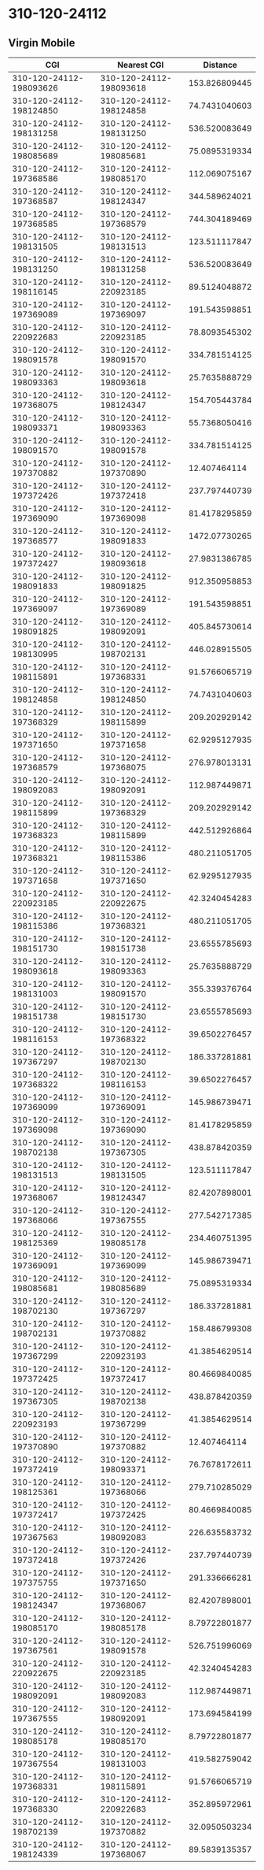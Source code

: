 # 310-120-24112
## Virgin Mobile


| CGI | Nearest CGI | Distance |
|-----|-------------|----------|
| 310-120-24112-198093626 | 310-120-24112-198093618 | 153.826809445 |
| 310-120-24112-198124850 | 310-120-24112-198124858 | 74.7431040603 |
| 310-120-24112-198131258 | 310-120-24112-198131250 | 536.520083649 |
| 310-120-24112-198085689 | 310-120-24112-198085681 | 75.0895319334 |
| 310-120-24112-197368586 | 310-120-24112-198085170 | 112.069075167 |
| 310-120-24112-197368587 | 310-120-24112-198124347 | 344.589624021 |
| 310-120-24112-197368585 | 310-120-24112-197368579 | 744.304189469 |
| 310-120-24112-198131505 | 310-120-24112-198131513 | 123.511117847 |
| 310-120-24112-198131250 | 310-120-24112-198131258 | 536.520083649 |
| 310-120-24112-198116145 | 310-120-24112-220923185 | 89.5124048872 |
| 310-120-24112-197369089 | 310-120-24112-197369097 | 191.543598851 |
| 310-120-24112-220922683 | 310-120-24112-220923185 | 78.8093545302 |
| 310-120-24112-198091578 | 310-120-24112-198091570 | 334.781514125 |
| 310-120-24112-198093363 | 310-120-24112-198093618 | 25.7635888729 |
| 310-120-24112-197368075 | 310-120-24112-198124347 | 154.705443784 |
| 310-120-24112-198093371 | 310-120-24112-198093363 | 55.7368050416 |
| 310-120-24112-198091570 | 310-120-24112-198091578 | 334.781514125 |
| 310-120-24112-197370882 | 310-120-24112-197370890 | 12.407464114 |
| 310-120-24112-197372426 | 310-120-24112-197372418 | 237.797440739 |
| 310-120-24112-197369090 | 310-120-24112-197369098 | 81.4178295859 |
| 310-120-24112-197368577 | 310-120-24112-198091833 | 1472.07730265 |
| 310-120-24112-197372427 | 310-120-24112-198093618 | 27.9831386785 |
| 310-120-24112-198091833 | 310-120-24112-198091825 | 912.350958853 |
| 310-120-24112-197369097 | 310-120-24112-197369089 | 191.543598851 |
| 310-120-24112-198091825 | 310-120-24112-198092091 | 405.845730614 |
| 310-120-24112-198130995 | 310-120-24112-198702131 | 446.028915505 |
| 310-120-24112-198115891 | 310-120-24112-197368331 | 91.5766065719 |
| 310-120-24112-198124858 | 310-120-24112-198124850 | 74.7431040603 |
| 310-120-24112-197368329 | 310-120-24112-198115899 | 209.202929142 |
| 310-120-24112-197371650 | 310-120-24112-197371658 | 62.9295127935 |
| 310-120-24112-197368579 | 310-120-24112-197368075 | 276.978013131 |
| 310-120-24112-198092083 | 310-120-24112-198092091 | 112.987449871 |
| 310-120-24112-198115899 | 310-120-24112-197368329 | 209.202929142 |
| 310-120-24112-197368323 | 310-120-24112-198115899 | 442.512926864 |
| 310-120-24112-197368321 | 310-120-24112-198115386 | 480.211051705 |
| 310-120-24112-197371658 | 310-120-24112-197371650 | 62.9295127935 |
| 310-120-24112-220923185 | 310-120-24112-220922675 | 42.3240454283 |
| 310-120-24112-198115386 | 310-120-24112-197368321 | 480.211051705 |
| 310-120-24112-198151730 | 310-120-24112-198151738 | 23.6555785693 |
| 310-120-24112-198093618 | 310-120-24112-198093363 | 25.7635888729 |
| 310-120-24112-198131003 | 310-120-24112-198091570 | 355.339376764 |
| 310-120-24112-198151738 | 310-120-24112-198151730 | 23.6555785693 |
| 310-120-24112-198116153 | 310-120-24112-197368322 | 39.6502276457 |
| 310-120-24112-197367297 | 310-120-24112-198702130 | 186.337281881 |
| 310-120-24112-197368322 | 310-120-24112-198116153 | 39.6502276457 |
| 310-120-24112-197369099 | 310-120-24112-197369091 | 145.986739471 |
| 310-120-24112-197369098 | 310-120-24112-197369090 | 81.4178295859 |
| 310-120-24112-198702138 | 310-120-24112-197367305 | 438.878420359 |
| 310-120-24112-198131513 | 310-120-24112-198131505 | 123.511117847 |
| 310-120-24112-197368067 | 310-120-24112-198124347 | 82.4207898001 |
| 310-120-24112-197368066 | 310-120-24112-197367555 | 277.542717385 |
| 310-120-24112-198125369 | 310-120-24112-198085178 | 234.460751395 |
| 310-120-24112-197369091 | 310-120-24112-197369099 | 145.986739471 |
| 310-120-24112-198085681 | 310-120-24112-198085689 | 75.0895319334 |
| 310-120-24112-198702130 | 310-120-24112-197367297 | 186.337281881 |
| 310-120-24112-198702131 | 310-120-24112-197370882 | 158.486799308 |
| 310-120-24112-197367299 | 310-120-24112-220923193 | 41.3854629514 |
| 310-120-24112-197372425 | 310-120-24112-197372417 | 80.4669840085 |
| 310-120-24112-197367305 | 310-120-24112-198702138 | 438.878420359 |
| 310-120-24112-220923193 | 310-120-24112-197367299 | 41.3854629514 |
| 310-120-24112-197370890 | 310-120-24112-197370882 | 12.407464114 |
| 310-120-24112-197372419 | 310-120-24112-198093371 | 76.7678172611 |
| 310-120-24112-198125361 | 310-120-24112-197368066 | 279.710285029 |
| 310-120-24112-197372417 | 310-120-24112-197372425 | 80.4669840085 |
| 310-120-24112-197367563 | 310-120-24112-198092083 | 226.635583732 |
| 310-120-24112-197372418 | 310-120-24112-197372426 | 237.797440739 |
| 310-120-24112-197375755 | 310-120-24112-197371650 | 291.336666281 |
| 310-120-24112-198124347 | 310-120-24112-197368067 | 82.4207898001 |
| 310-120-24112-198085170 | 310-120-24112-198085178 | 8.79722801877 |
| 310-120-24112-197367561 | 310-120-24112-198091578 | 526.751996069 |
| 310-120-24112-220922675 | 310-120-24112-220923185 | 42.3240454283 |
| 310-120-24112-198092091 | 310-120-24112-198092083 | 112.987449871 |
| 310-120-24112-197367555 | 310-120-24112-198092091 | 173.694584199 |
| 310-120-24112-198085178 | 310-120-24112-198085170 | 8.79722801877 |
| 310-120-24112-197367554 | 310-120-24112-198131003 | 419.582759042 |
| 310-120-24112-197368331 | 310-120-24112-198115891 | 91.5766065719 |
| 310-120-24112-197368330 | 310-120-24112-220922683 | 352.895972961 |
| 310-120-24112-198702139 | 310-120-24112-197370882 | 32.0950503234 |
| 310-120-24112-198124339 | 310-120-24112-197368067 | 89.5839135357 |
